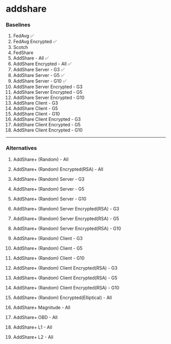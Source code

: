 # addshare

### Baselines
1. FedAvg ✅
2. FedAvg Encrypted ✅
3. Scotch
4. FedShare
5. AddShare - All ✅
6. AddShare Encrypted - All ✅
7. AddShare Server - G3 ✅
8. AddShare Server - G5 ✅
9. AddShare Server - G10 ✅
10. AddShare Server Encrypted - G3 
11. AddShare Server Encrypted - G5 
12. AddShare Server Encrypted - G10 
13. AddShare Client - G3 
14. AddShare Client - G5 
15. AddShare Client - G10
16. AddShare Client Encrypted - G3 
17. AddShare Client Encrypted - G5 
18. AddShare Client Encrypted - G10 
***

### Alternatives
1. AddShare+ (Random) - All 
2. AddShare+ (Random) Encrypted(RSA) - All 
3. AddShare+ (Random) Server - G3 
4. AddShare+ (Random) Server - G5 
5. AddShare+ (Random) Server - G10 
6. AddShare+ (Random) Server Encrypted(RSA) - G3 
7. AddShare+ (Random) Server Encrypted(RSA) - G5 
8. AddShare+ (Random) Server Encrypted(RSA) - G10 
9. AddShare+ (Random) Client - G3 
10. AddShare+ (Random) Client - G5 
11. AddShare+ (Random) Client - G10 
12. AddShare+ (Random) Client Encrypted(RSA) - G3 
13. AddShare+ (Random) Client Encrypted(RSA) - G5 
14. AddShare+ (Random) Client Encrypted(RSA) - G10 


15. AddShare+ (Random) Encrypted(Elliptical) - All 
16. AddShare+ Magnitude - All 
17. AddShare+ OBD - All 
18. AddShare+ L1 - All 
19. AddShare+ L2 - All 